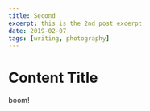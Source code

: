 ```yaml
---
title: Second
excerpt: this is the 2nd post excerpt
date: 2019-02-07
tags: [writing, photography]
---
```


# Content Title

boom!
